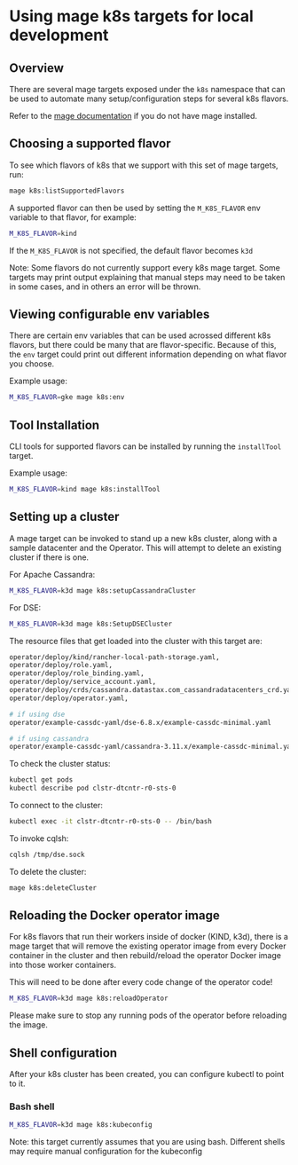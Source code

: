 # Using mage k8s targets for local development

## Overview

There are several mage targets exposed under the `k8s` namespace that can be
used to automate many setup/configuration steps for several k8s flavors.

Refer to the [mage documentation](./mage.md) if you do not have mage installed.

## Choosing a supported flavor

To see which flavors of k8s that we support with this set of mage targets, run:
```bash
mage k8s:listSupportedFlavors
```

A supported flavor can then be used by setting the `M_K8S_FLAVOR` env variable to that
flavor, for example:

```bash
M_K8S_FLAVOR=kind
```

If the `M_K8S_FLAVOR` is not specified, the default flavor becomes `k3d`

Note: Some flavors do not currently support every k8s mage target. Some targets
may print output explaining that manual steps may need to be taken in some cases,
and in others an error will be thrown.

## Viewing configurable env variables

There are certain env variables that can be used acrossed different k8s flavors,
but there could be many that are flavor-specific. Because of this, the `env` target
could print out different information depending on what flavor you choose.

Example usage:
```bash
M_K8S_FLAVOR=gke mage k8s:env
```

## Tool Installation

CLI tools for supported flavors can be installed by running the `installTool` target.

Example usage:
```bash
M_K8S_FLAVOR=kind mage k8s:installTool
```

## Setting up a cluster

A mage target can be invoked to stand up a new k8s cluster, along
with a sample datacenter and the Operator. This will attempt to
delete an existing cluster if there is one.

For Apache Cassandra:

```bash
M_K8S_FLAVOR=k3d mage k8s:setupCassandraCluster
```

For DSE:

```bash
M_K8S_FLAVOR=k3d mage k8s:SetupDSECluster
```

The resource files that get loaded into the cluster with this target are:
```bash
operator/deploy/kind/rancher-local-path-storage.yaml,
operator/deploy/role.yaml,
operator/deploy/role_binding.yaml,
operator/deploy/service_account.yaml,
operator/deploy/crds/cassandra.datastax.com_cassandradatacenters_crd.yaml,
operator/deploy/operator.yaml,

# if using dse
operator/example-cassdc-yaml/dse-6.8.x/example-cassdc-minimal.yaml

# if using cassandra
operator/example-cassdc-yaml/cassandra-3.11.x/example-cassdc-minimal.yaml
```

To check the cluster status:
```bash
kubectl get pods
kubectl describe pod clstr-dtcntr-r0-sts-0
```

To connect to the cluster:
```bash
kubectl exec -it clstr-dtcntr-r0-sts-0 -- /bin/bash
```
To invoke cqlsh:
```bash
cqlsh /tmp/dse.sock
```

To delete the cluster:
```bash
mage k8s:deleteCluster
```

## Reloading the Docker operator image

For k8s flavors that run their workers inside of docker (KIND, k3d),
there is a mage target that will remove the existing operator image from every 
Docker container in the cluster and then rebuild/reload the operator Docker image 
into those worker containers.

This will need to be done after every code change of the operator code!

```bash
M_K8S_FLAVOR=k3d mage k8s:reloadOperator
```

Please make sure to stop any running pods of the operator before reloading the image.

## Shell configuration

After your k8s cluster has been created, you can configure kubectl to point to it.

### Bash shell
```bash
M_K8S_FLAVOR=k3d mage k8s:kubeconfig
```

Note: this target currently assumes that you are using bash. Different shells may
require manual configuration for the kubeconfig
